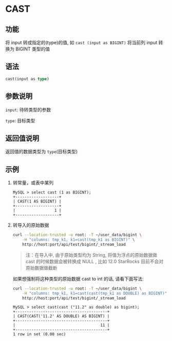 # CAST

## 功能

将 input 转成指定的(type)的值, 如 `cast (input as BIGINT)` 将当前列 input 转换为 BIGINT 类型的值

## 语法

```Haskell
cast(input as type)
```

## 参数说明

`input`: 待转类型的参数

`type`: 目标类型

## 返回值说明

返回值的数据类型为 `type`(目标类型)

## 示例

1. 转常量，或表中某列

    ```Plain Text
    MySQL > select cast (1 as BIGINT);
    +-------------------+
    | CAST(1 AS BIGINT) |
    +-------------------+
    |                 1 |
    +-------------------+
    ```

2. 转导入的原始数据

    ```bash
    curl --location-trusted -u root: -T ~/user_data/bigint \
        -H "columns: tmp_k1, k1=cast(tmp_k1 as BIGINT)" \
        http://host:port/api/test/bigint/_stream_load
    ```

    > 注：在导入中, 由于原始类型均为 String, 将值为浮点的原始数据做 cast 的时候数据会被转换成 NULL , 比如 12.0 StarRocks 目前不会对原始数据做截断

    如果想强制将这种类型的原始数据 cast to int 的话, 请看下面写法:

    ```bash
    curl --location-trusted -u root: -T ~/user_data/bigint \
        -H "columns: tmp_k1, k1=cast(cast(tmp_k1 as DOUBLE) as BIGINT)" \
        http://host:port/api/test/bigint/_stream_load
    ```

    ```plain text
    MySQL > select cast(cast ("11.2" as double) as bigint);
    +----------------------------------------+
    | CAST(CAST('11.2' AS DOUBLE) AS BIGINT) |
    +----------------------------------------+
    |                                     11 |
    +----------------------------------------+
    1 row in set (0.00 sec)
    ```
